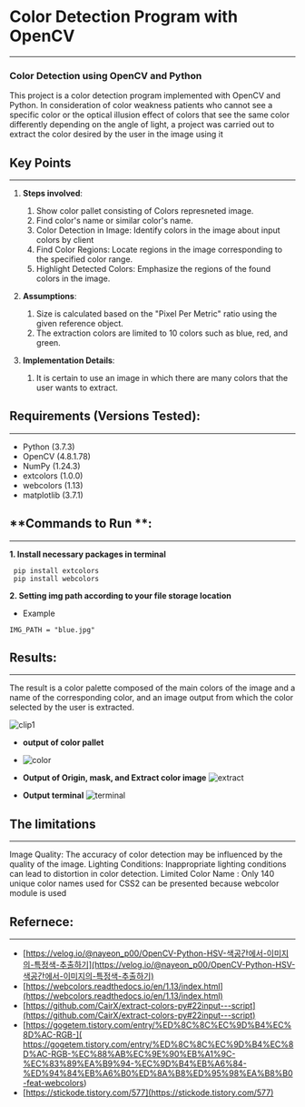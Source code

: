 # Color Detection Program with OpenCV
---
### Color Detection using OpenCV and Python

This project is a color detection program implemented with OpenCV and Python. In consideration of color weakness patients who cannot see a specific color or the optical illusion effect of colors that see the same color differently depending on the angle of light, a project was carried out to extract the color desired by the user in the image using it

## **Key Points**  
---
1. **Steps involved**:  
    1. Show color pallet consisting of Colors represneted image.
    2. Find color's name or similar color's name.
    3. Color Detection in Image: Identify colors in the image about input colors by client
    4. Find Color Regions: Locate regions in the image corresponding to the specified color range.
    5. Highlight Detected Colors: Emphasize the regions of the found colors in the image.

2. **Assumptions**:  
    1. Size is calculated based on the "Pixel Per Metric" ratio using the given reference object.
    2. The extraction colors are limited to 10 colors such as blue, red, and green.


3. **Implementation Details**:  
    1. It is certain to use an image in which there are many colors that the user wants to extract.
  

## **Requirements** (Versions Tested):  
---
- Python (3.7.3)
- OpenCV (4.8.1.78)
- NumPy (1.24.3)
- extcolors (1.0.0)
- webcolors (1.13)
- matplotlib (3.7.1)

## **Commands to Run **:  
---
**1. Install  necessary packages in terminal**
```
 pip install extcolors
 pip install webcolors
```
**2. Setting img path according to your file storage location**
- Example
```
IMG_PATH = "blue.jpg"
```

## **Results**:  
---
The result is a color palette composed of the main colors of the image and a name of the corresponding color, and an image output from which the color selected by the user is extracted.

![clip1](https://github.com/hj0304/Hue-Detection-Image/assets/99193939/8d26d2f6-b626-4e35-8ead-e920775f11c0)


- **output of color pallet** 
- ![color](https://github.com/hj0304/Hue-Detection-Image/assets/99193939/5836e56d-8259-40fa-bce7-6daaf19fa873)

- **Output of Origin, mask, and Extract color image**
 ![extract](https://github.com/hj0304/Hue-Detection-Image/assets/99193939/c644e7ca-5f5b-423a-8e7e-1803c49d59b1)

- **Output terminal**
    ![terminal](https://github.com/hj0304/Hue-Detection-Image/assets/99193939/fc75e114-dc0c-4391-8644-bc08448ac418)


## **The limitations**
---
Image Quality: The accuracy of color detection may be influenced by the quality of the image.
Lighting Conditions: Inappropriate lighting conditions can lead to distortion in color detection.
Limited Color Name : Only 140 unique color names used for CSS2 can be presented because webcolor module is used

## **Refernece**:  
---
- [https://velog.io/@nayeon_p00/OpenCV-Python-HSV-색공간에서-이미지의-특정색-추출하기](https://velog.io/@nayeon_p00/OpenCV-Python-HSV-색공간에서-이미지의-특정색-추출하기)
- [https://webcolors.readthedocs.io/en/1.13/index.html](https://webcolors.readthedocs.io/en/1.13/index.html)
- [https://github.com/CairX/extract-colors-py#22input---script](https://github.com/CairX/extract-colors-py#22input---script)
- [https://gogetem.tistory.com/entry/%ED%8C%8C%EC%9D%B4%EC%8D%AC-RGB-]( https://gogetem.tistory.com/entry/%ED%8C%8C%EC%9D%B4%EC%8D%AC-RGB-%EC%88%AB%EC%9E%90%EB%A1%9C-%EC%83%89%EA%B9%94-%EC%9D%B4%EB%A6%84-%ED%94%84%EB%A6%B0%ED%8A%B8%ED%95%98%EA%B8%B0-feat-webcolors)
- [https://stickode.tistory.com/577](https://stickode.tistory.com/577)
```
